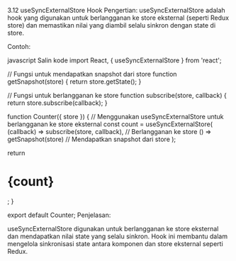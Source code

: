 3.12 useSyncExternalStore Hook
Pengertian:
useSyncExternalStore adalah hook yang digunakan untuk berlangganan ke store eksternal (seperti Redux store) dan memastikan nilai yang diambil selalu sinkron dengan state di store.

Contoh:

javascript
Salin kode
import React, { useSyncExternalStore } from 'react';

// Fungsi untuk mendapatkan snapshot dari store
function getSnapshot(store) {
  return store.getState();
}

// Fungsi untuk berlangganan ke store
function subscribe(store, callback) {
  return store.subscribe(callback);
}

function Counter({ store }) {
  // Menggunakan useSyncExternalStore untuk berlangganan ke store eksternal
  const count = useSyncExternalStore(
    (callback) => subscribe(store, callback), // Berlangganan ke store
    () => getSnapshot(store) // Mendapatkan snapshot dari store
  );

  return <h1>{count}</h1>;
}

export default Counter;
Penjelasan:

useSyncExternalStore digunakan untuk berlangganan ke store eksternal dan mendapatkan nilai state yang selalu sinkron.
Hook ini membantu dalam mengelola sinkronisasi state antara komponen dan store eksternal seperti Redux.